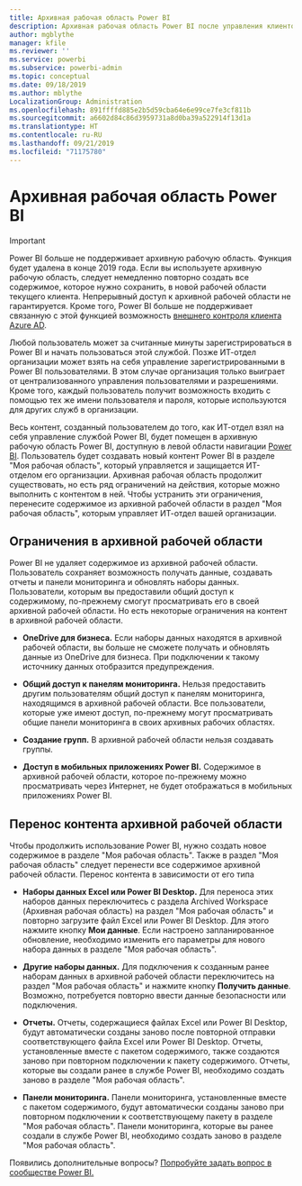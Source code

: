 ```yaml
---
title: Архивная рабочая область Power BI
description: Архивная рабочая область Power BI после управления клиентом Office 365
author: mgblythe
manager: kfile
ms.reviewer: ''
ms.service: powerbi
ms.subservice: powerbi-admin
ms.topic: conceptual
ms.date: 09/18/2019
ms.author: mblythe
LocalizationGroup: Administration
ms.openlocfilehash: 891ffffd885e2b5d59cba64e6e99ce7fe3cf811b
ms.sourcegitcommit: a6602d84c86d3959731a8d0ba39a522914f13d1a
ms.translationtype: HT
ms.contentlocale: ru-RU
ms.lasthandoff: 09/21/2019
ms.locfileid: "71175780"
---
```

# <a name="power-bi-archived-workspace"></a>Архивная рабочая область Power BI

> [!IMPORTANT]
> Power BI больше не поддерживает архивную рабочую область. Функция будет удалена в конце 2019 года. Если вы используете архивную рабочую область, следует немедленно повторно создать все содержимое, которое нужно сохранить, в новой рабочей области текущего клиента. Непрерывный доступ к архивной рабочей области не гарантируется. Кроме того, Power BI больше не поддерживает связанную с этой функцией возможность [внешнего контроля клиента Azure AD](service-admin-faq.md#what-is-the-process-to-manage-a-tenant-created-by-microsoft-for-my-users).

Любой пользователь может за считанные минуты зарегистрироваться в Power BI и начать пользоваться этой службой.  Позже ИТ-отдел организации может взять на себя управление зарегистрированными в Power BI пользователями.  В этом случае организация только выиграет от централизованного управления пользователями и разрешениями. Кроме того, каждый пользователь получит возможность входить с помощью тех же имени пользователя и пароля, которые используются для других служб в организации.

Весь контент, созданный пользователем до того, как ИТ-отдел взял на себя управление службой Power BI, будет помещен в архивную рабочую область Power BI, доступную в левой области навигации [Power BI](https://app.powerbi.com). Пользователь будет создавать новый контент Power BI в разделе "Моя рабочая область", который управляется и защищается ИТ-отделом его организации.  Архивная рабочая область продолжит существовать, но есть ряд ограничений на действия, которые можно выполнить с контентом в ней.  Чтобы устранить эти ограничения, перенесите содержимое из архивной рабочей области в раздел "Моя рабочая область", которым управляет ИТ-отдел вашей организации.

## <a name="restrictions-in-your-archived-workspace"></a>Ограничения в архивной рабочей области

Power BI не удаляет содержимое из архивной рабочей области. Пользователь сохраняет возможность получать данные, создавать отчеты и панели мониторинга и обновлять наборы данных. Пользователи, которым вы предоставили общий доступ к содержимому, по-прежнему смогут просматривать его в своей архивной рабочей области. Но есть некоторые ограничения на контент в архивной рабочей области.

* **OneDrive для бизнеса.** Если наборы данных находятся в архивной рабочей области, вы больше не сможете получать и обновлять данные из OneDrive для бизнеса.  При подключении к такому источнику данных отобразится предупреждения.

* **Общий доступ к панелям мониторинга.** Нельзя предоставить другим пользователям общий доступ к панелям мониторинга, находящимся в архивной рабочей области.  Все пользователи, которые уже имеют доступ, по-прежнему могут просматривать общие панели мониторинга в своих архивных рабочих областях.

* **Создание групп.** В архивной рабочей области нельзя создавать группы.

* **Доступ в мобильных приложениях Power BI.** Содержимое в архивной рабочей области, которое по-прежнему можно просматривать через Интернет, не будет отображаться в мобильных приложениях Power BI.

## <a name="migrating-content-in-your-archived-workspace"></a>Перенос контента архивной рабочей области

Чтобы продолжить использование Power BI, нужно создать новое содержимое в разделе "Моя рабочая область". Также в раздел "Моя рабочая область" следует перенести все содержимое архивной рабочей области.  Перенос контента в зависимости от его типа

* **Наборы данных Excel или Power BI Desktop.** Для переноса этих наборов данных переключитесь с раздела Archived Workspace (Архивная рабочая область) на раздел "Моя рабочая область" и повторно загрузите файл Excel или Power BI Desktop. Для этого нажмите кнопку **Мои данные**.  Если настроено запланированное обновление, необходимо изменить его параметры для нового набора данных в разделе "Моя рабочая область".

* **Другие наборы данных.** Для подключения к созданным ранее наборам данных в архивной рабочей области переключитесь на раздел "Моя рабочая область" и нажмите кнопку **Получить данные**.  Возможно, потребуется повторно ввести данные безопасности или подключения.

* **Отчеты.** Отчеты, содержащиеся файлах Excel или Power BI Desktop, будут автоматически созданы заново после повторной отправки соответствующего файла Excel или Power BI Desktop. Отчеты, установленные вместе с пакетом содержимого, также создаются заново при повторном подключении к пакету содержимого. Отчеты, которые вы создали ранее в службе Power BI, необходимо создать заново в разделе "Моя рабочая область".

* **Панели мониторинга.** Панели мониторинга, установленные вместе с пакетом содержимого, будут автоматически созданы заново при повторном подключении к соответствующему пакету в разделе "Моя рабочая область". Панели мониторинга, которые вы ранее создали в службе Power BI, необходимо создать заново в разделе "Моя рабочая область".

Появились дополнительные вопросы? [Попробуйте задать вопрос в сообществе Power BI.](http://community.powerbi.com/)

